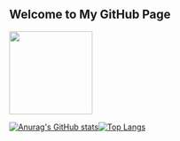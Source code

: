 ## Welcome to My GitHub Page
<img src="https://avatars.githubusercontent.com/u/21143857?v=4" width="150" style="border-radius=100%">

[![Anurag's GitHub stats](https://github-readme-stats.vercel.app/api?username=gitipasand)](https://github.com/gitipasand/github-readme-stats)[![Top Langs](https://github-readme-stats.vercel.app/api/top-langs/?username=gitipasand)](https://github.com/gitipasand/github-readme-stats)
